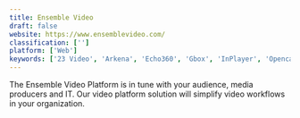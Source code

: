 ```yaml
---
title: Ensemble Video
draft: false 
website: https://www.ensemblevideo.com/
classification: ['']
platform: ['Web']
keywords: ['23 Video', 'Arkena', 'Echo360', 'Gbox', 'InPlayer', 'Opencast', 'PlayTube', 'Plumi', 'RadioDJ', 'SAM Broadcaster', 'Sezion', 'TechSmith Relay', 'Valt', 'Wistia', 'Zencoder', 'imgix']
---
```

The Ensemble Video Platform is in tune with your audience, media producers and IT. Our video platform solution will simplify video workflows in your organization.
